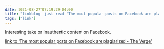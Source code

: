 ```yaml
---
date: 2021-08-27T07:19:29-04:00
title: "linkblog: just read 'The most popular posts on Facebook are plagiarized - The Verge'"
tags: ["link"]
---
```

Interesting take on inauthentic content on Facebook.
 
[link to 'The most popular posts on Facebook are plagiarized - The Verge'](https://www.theverge.com/2021/8/27/22644126/the-most-popular-posts-on-facebook-are-plagiarized)
